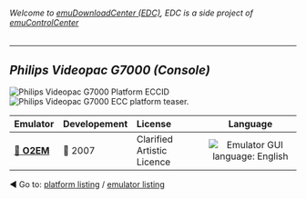 ###### Welcome to [emuDownloadCenter (EDC)](https://github.com/PhoenixInteractiveNL/emuDownloadCenter/wiki/), EDC is a side project of [emuControlCenter](https://github.com/PhoenixInteractiveNL/emuControlCenter/wiki/)
***
## _Philips Videopac G7000 (Console)_
![](https://raw.githubusercontent.com/wiki/PhoenixInteractiveNL/emuDownloadCenter/images_platform/ecc_vg7000_cell.png "Philips Videopac G7000 Platform ECCID")
![](https://raw.githubusercontent.com/wiki/PhoenixInteractiveNL/emuDownloadCenter/images_platform/ecc_vg7000_teaser.png "Philips Videopac G7000 ECC platform teaser.")

| Emulator | Developement | License | Language |
|:---------|:-------------|:--------|:--------:|
| [:file_folder: **O2EM**](https://github.com/PhoenixInteractiveNL/emuDownloadCenter/wiki/Emulator-o2em#menu) | :red_circle: 2007 | Clarified Artistic Licence | ![](https://raw.githubusercontent.com/wiki/PhoenixInteractiveNL/emuDownloadCenter/images_flags/icon_flag_EN_24.png "Emulator GUI language: English") |

:arrow_backward: Go to: [platform listing](https://github.com/PhoenixInteractiveNL/emuDownloadCenter/wiki/EDC-Platform-List) / [emulator listing](https://github.com/PhoenixInteractiveNL/emuDownloadCenter/wiki/EDC-Emulator-List)
